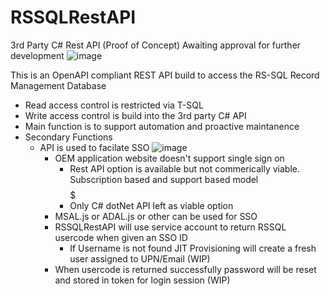 # RSSQLRestAPI
3rd Party C# Rest API (Proof of Concept) Awaiting approval for further development
![image](https://user-images.githubusercontent.com/55390802/120596565-4314d580-c487-11eb-81bd-51c2b0eb902e.png)

This is an OpenAPI compliant REST API build to access the RS-SQL Record Management Database

- Read access control is restricted via T-SQL
- Write access control is build into the 3rd party C# API
- Main function is to support automation and proactive maintanence
- Secondary Functions
  - API is used to facilate SSO
![image](https://user-images.githubusercontent.com/55390802/120648998-9d318d00-c4bf-11eb-9fe3-e64d9edd86dc.png)
    - OEM application website doesn't support single sign on
      - Rest API option is available but not commerically viable. Subscription based and support based model $$$$$
      - Only C# dotNet API left as viable option
    - MSAL.js or ADAL.js or other can be used for SSO 
    - RSSQLRestAPI will use service account to return RSSQL usercode when given an SSO ID
      - If Username is not found JIT Provisioning will create a fresh user assigned to UPN/Email (WIP)
    - When usercode is returned successfully password will be reset and stored in token for login session (WIP) 
